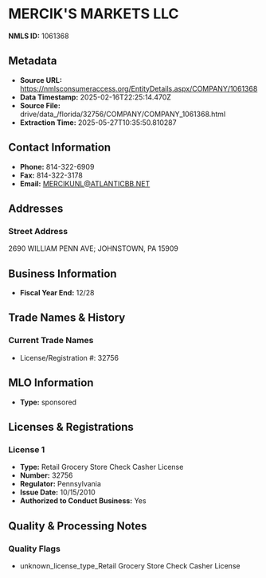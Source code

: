 # MERCIK'S MARKETS LLC

**NMLS ID:** 1061368

## Metadata
- **Source URL:** https://nmlsconsumeraccess.org/EntityDetails.aspx/COMPANY/1061368
- **Data Timestamp:** 2025-02-16T22:25:14.470Z
- **Source File:** drive/data_/florida/32756/COMPANY/COMPANY_1061368.html
- **Extraction Time:** 2025-05-27T10:35:50.810287

## Contact Information
- **Phone:** 814-322-6909
- **Fax:** 814-322-3178
- **Email:** MERCIKUNL@ATLANTICBB.NET

## Addresses
### Street Address
2690 WILLIAM PENN AVE; JOHNSTOWN, PA 15909

## Business Information
- **Fiscal Year End:** 12/28

## Trade Names & History
### Current Trade Names
- License/Registration #: 32756

## MLO Information
- **Type:** sponsored

## Licenses & Registrations

### License 1
- **Type:** Retail Grocery Store Check Casher License
- **Number:** 32756
- **Regulator:** Pennsylvania
- **Issue Date:** 10/15/2010
- **Authorized to Conduct Business:** Yes

## Quality & Processing Notes
### Quality Flags
- unknown_license_type_Retail Grocery Store Check Casher License
